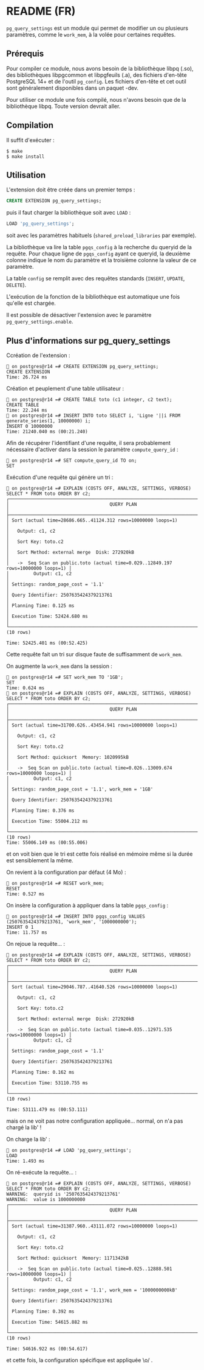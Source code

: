 README (FR)
===========

`pg_query_settings` est un module qui permet de modifier un ou plusieurs
paramètres, comme le `work_mem`, à la volée pour certaines requêtes.

Prérequis
----------

Pour compiler ce module, nous avons besoin de la bibliothèque libpq (.so),
des bibliothèques libpgcommon et libpgfeuils (.a), des fichiers d'en-tête
PostgreSQL 14+ et de l'outil `pg_config`. Les fichiers d'en-tête et cet outil
sont généralement disponibles dans un paquet -dev.

Pour utiliser ce module une fois compilé, nous n'avons besoin que de la
bibliothèque libpq. Toute version devrait aller.

Compilation
-----------

Il suffit d'exécuter :

```
$ make
$ make install
```

Utilisation
-----------

L'extension doit être créée dans un premier temps :

```sql
CREATE EXTENSION pg_query_settings;
```

puis il faut charger la bibliothèque soit avec `LOAD` :

```sql
LOAD 'pg_query_settings';
```

soit avec les paramètres habituels (`shared_preload_libraries` par exemple).

La bibliothèque va lire la table `pgqs_config` à la recherche du queryid
de la requête.
Pour chaque ligne de `pgqs_config` ayant ce queryid, la deuxième colonne indique
le nom du paramètre et la troisième colonne la valeur de ce paramètre.

La table `config` se remplit avec des requêtes standards (`INSERT`, `UPDATE`,
`DELETE`).

L'exécution de la fonction de la bibliothèque est automatique une fois qu'elle
est chargée.

Il est possible de désactiver l'extension avec le paramètre
`pg_query_settings.enable`.

Plus d'informations sur pg_query_settings
-----------------------------------------

Ccréation de l'extension :

```
🐘 on postgres@r14 =# CREATE EXTENSION pg_query_settings;
CREATE EXTENSION
Time: 26.724 ms
```

Création et peuplement d'une table utilisateur :

```
🐘 on postgres@r14 =# CREATE TABLE toto (c1 integer, c2 text);
CREATE TABLE
Time: 22.244 ms
🐘 on postgres@r14 =# INSERT INTO toto SELECT i, 'Ligne '||i FROM generate_series(1, 10000000) i;
INSERT 0 10000000
Time: 21240.040 ms (00:21.240)
```

Afin de récupérer l'identifiant d'une requête, il sera probablement nécessaire
d'activer dans la session le paramètre `compute_query_id` :

```
🐘 on postgres@r14 =# SET compute_query_id TO on;
SET
```

Exécution d'une requête qui génère un tri :

```
🐘 on postgres@r14 =# EXPLAIN (COSTS OFF, ANALYZE, SETTINGS, VERBOSE) SELECT * FROM toto ORDER BY c2;
┌────────────────────────────────────────────────────────────────────────────────────┐
│                                     QUERY PLAN                                     │
├────────────────────────────────────────────────────────────────────────────────────┤
│ Sort (actual time=28686.665..41124.312 rows=10000000 loops=1)                      │
│   Output: c1, c2                                                                   │
│   Sort Key: toto.c2                                                                │
│   Sort Method: external merge  Disk: 272920kB                                      │
│   ->  Seq Scan on public.toto (actual time=0.029..12849.197 rows=10000000 loops=1) │
│         Output: c1, c2                                                             │
│ Settings: random_page_cost = '1.1'                                                 │
│ Query Identifier: 2507635424379213761                                              │
│ Planning Time: 0.125 ms                                                            │
│ Execution Time: 52424.680 ms                                                       │
└────────────────────────────────────────────────────────────────────────────────────┘
(10 rows)

Time: 52425.401 ms (00:52.425)
```

Cette requête fait un tri sur disque faute de suffisamment de `work_mem`.

On augmente la `work_mem` dans la session :

```
🐘 on postgres@r14 =# SET work_mem TO '1GB';
SET
Time: 0.624 ms
🐘 on postgres@r14 =# EXPLAIN (COSTS OFF, ANALYZE, SETTINGS, VERBOSE) SELECT * FROM toto ORDER BY c2;
┌────────────────────────────────────────────────────────────────────────────────────┐
│                                     QUERY PLAN                                     │
├────────────────────────────────────────────────────────────────────────────────────┤
│ Sort (actual time=31700.626..43454.941 rows=10000000 loops=1)                      │
│   Output: c1, c2                                                                   │
│   Sort Key: toto.c2                                                                │
│   Sort Method: quicksort  Memory: 1020995kB                                        │
│   ->  Seq Scan on public.toto (actual time=0.026..13009.674 rows=10000000 loops=1) │
│         Output: c1, c2                                                             │
│ Settings: random_page_cost = '1.1', work_mem = '1GB'                               │
│ Query Identifier: 2507635424379213761                                              │
│ Planning Time: 0.376 ms                                                            │
│ Execution Time: 55004.212 ms                                                       │
└────────────────────────────────────────────────────────────────────────────────────┘
(10 rows)
Time: 55006.149 ms (00:55.006)
```

et on voit bien que le tri est cette fois réalisé en mémoire même si la durée
est sensiblement la même.

On revient à la configuration par défaut (4 Mo) :

```
🐘 on postgres@r14 =# RESET work_mem;
RESET
Time: 0.527 ms
```

On insère la configuration à appliquer dans la table `pgqs_config` :

```
🐘 on postgres@r14 =# INSERT INTO pgqs_config VALUES (2507635424379213761, 'work_mem', '1000000000');
INSERT 0 1
Time: 11.757 ms
```

On rejoue la requête... :

```
🐘 on postgres@r14 =# EXPLAIN (COSTS OFF, ANALYZE, SETTINGS, VERBOSE) SELECT * FROM toto ORDER BY c2;
┌────────────────────────────────────────────────────────────────────────────────────┐
│                                     QUERY PLAN                                     │
├────────────────────────────────────────────────────────────────────────────────────┤
│ Sort (actual time=29046.787..41640.526 rows=10000000 loops=1)                      │
│   Output: c1, c2                                                                   │
│   Sort Key: toto.c2                                                                │
│   Sort Method: external merge  Disk: 272920kB                                      │
│   ->  Seq Scan on public.toto (actual time=0.035..12971.535 rows=10000000 loops=1) │
│         Output: c1, c2                                                             │
│ Settings: random_page_cost = '1.1'                                                 │
│ Query Identifier: 2507635424379213761                                              │
│ Planning Time: 0.162 ms                                                            │
│ Execution Time: 53110.755 ms                                                       │
└────────────────────────────────────────────────────────────────────────────────────┘
(10 rows)

Time: 53111.479 ms (00:53.111)
```

mais on ne voit pas notre configuration appliquée...
normal, on n'a pas chargé la lib' !

On charge la lib' :

```
🐘 on postgres@r14 =# LOAD 'pg_query_settings';
LOAD
Time: 1.493 ms
```

On ré-exécute la requête... :

```
🐘 on postgres@r14 =# EXPLAIN (COSTS OFF, ANALYZE, SETTINGS, VERBOSE) SELECT * FROM toto ORDER BY c2;
WARNING:  queryid is '2507635424379213761'
WARNING:  value is 1000000000
┌────────────────────────────────────────────────────────────────────────────────────┐
│                                     QUERY PLAN                                     │
├────────────────────────────────────────────────────────────────────────────────────┤
│ Sort (actual time=31387.960..43111.072 rows=10000000 loops=1)                      │
│   Output: c1, c2                                                                   │
│   Sort Key: toto.c2                                                                │
│   Sort Method: quicksort  Memory: 1171342kB                                        │
│   ->  Seq Scan on public.toto (actual time=0.025..12888.501 rows=10000000 loops=1) │
│         Output: c1, c2                                                             │
│ Settings: random_page_cost = '1.1', work_mem = '1000000000kB'                      │
│ Query Identifier: 2507635424379213761                                              │
│ Planning Time: 0.392 ms                                                            │
│ Execution Time: 54615.882 ms                                                       │
└────────────────────────────────────────────────────────────────────────────────────┘
(10 rows)

Time: 54616.922 ms (00:54.617)
```

et cette fois, la configuration spécifique est appliquée \o/ .
